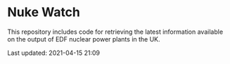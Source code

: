 # Nuke Watch

This repository includes code for retrieving the latest information available on the output of EDF nuclear power plants in the UK.

Last updated: 2021-04-15 21:09